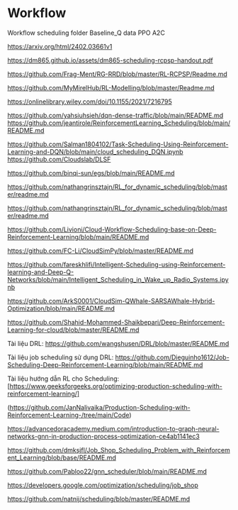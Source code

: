 # Workflow
Workflow scheduling
folder
Baseline_Q
data
PPO
A2C


https://arxiv.org/html/2402.03661v1

https://dm865.github.io/assets/dm865-scheduling-rcpsp-handout.pdf 

https://github.com/Frag-Ment/RG-RRD/blob/master/RL-RCPSP/Readme.md

https://github.com/MyMirelHub/RL-Modelling/blob/master/Readme.md


https://onlinelibrary.wiley.com/doi/10.1155/2021/7216795

https://github.com/yahsiuhsieh/dqn-dense-traffic/blob/main/README.md
https://github.com/jeantirole/ReinforcementLearning_Scheduling/blob/main/README.md

https://github.com/Salman1804102/Task-Scheduling-Using-Reinforcement-Learning-and-DQN/blob/main/cloud_scheduling_DQN.ipynb
https://github.com/Cloudslab/DLSF

https://github.com/binqi-sun/egs/blob/main/README.md

https://github.com/nathangrinsztajn/RL_for_dynamic_scheduling/blob/master/readme.md

https://github.com/nathangrinsztajn/RL_for_dynamic_scheduling/blob/master/readme.md


https://github.com/Livioni/Cloud-Workflow-Scheduling-base-on-Deep-Reinforcement-Learning/blob/main/README.md


https://github.com/FC-Li/CloudSimPy/blob/master/README.md


https://github.com/fareskhlifi/Intelligent-Scheduling-using-Reinforcement-learning-and-Deep-Q-Networks/blob/main/Intelligent_Scheduling_in_Wake_up_Radio_Systems.ipynb

https://github.com/ArkS0001/CloudSim-QWhale-SARSAWhale-Hybrid-Optimization/blob/main/README.md

https://github.com/Shahid-Mohammed-Shaikbepari/Deep-Reinforcement-Learning-for-cloud/blob/master/README.md 

Tài liệu DRL: https://github.com/wangshusen/DRL/blob/master/README.md 

Tài liệu job scheduling sử dụng DRL:  https://github.com/Dieguinho1612/Job-Scheduling-Deep-Reinforcement-Learning/blob/main/README.md

Tài liệu hướng dẫn RL cho Scheduling: [https://www.geeksforgeeks.org/optimizing-production-scheduling-with-reinforcement-learning/]

(https://github.com/JanNalivaika/Production-Scheduling-with-Reinforcement-Learning-/tree/main/Code)

https://advancedoracademy.medium.com/introduction-to-graph-neural-networks-gnn-in-production-process-optimization-ce4ab1141ec3 

https://github.com/dmksjfl/Job_Shop_Scheduling_Problem_with_Reinforcement_Learning/blob/base/README.md


https://github.com/Pabloo22/gnn_scheduler/blob/main/README.md

https://developers.google.com/optimization/scheduling/job_shop

https://github.com/natnij/scheduling/blob/master/README.md

 

